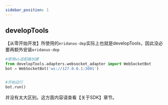 ```yaml
---
sidebar_position: 1
---
```


## developTools
【从零开始开发】所使用的`eridanus-dep`实际上也就是developTools，因此没必要再额外安装`eridanus-dep`

```python
#使用ws适配器创建
from developTools.adapters.websocket_adapter import WebSocketBot
bot = WebSocketBot('ws://127.0.0.1:3001')


#开始运行
bot.run()
```
并没有太大区别。这方面内容请查看【关于SDK】章节。

